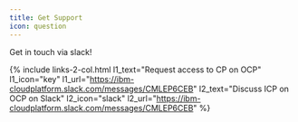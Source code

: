 ```yaml
---
title: Get Support
icon: question
---
```


Get in touch via slack!

{% include links-2-col.html
    l1_text="Request access to CP on OCP"
    l1_icon="key"
    l1_url="https://ibm-cloudplatform.slack.com/messages/CMLEP6CEB"
    l2_text="Discuss ICP on OCP on Slack"
    l2_icon="slack"
    l2_url="https://ibm-cloudplatform.slack.com/messages/CMLEP6CEB"
%}
